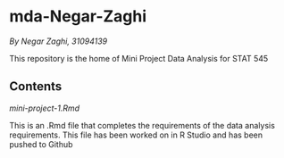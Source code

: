 # mda-Negar-Zaghi
*By Negar Zaghi, 31094139*

This repository is the home of Mini Project Data Analysis for STAT 545

## Contents
_mini-project-1.Rmd_

This is an .Rmd file that completes the requirements of the data analysis requirements. This file has been worked on in R Studio and has been pushed to Github
